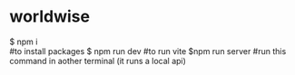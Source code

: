 # worldwise
$ npm i <br/>
#to install packages
$ npm run dev
#to run vite
$npm run server
#run this command in aother terminal (it runs a local api)

